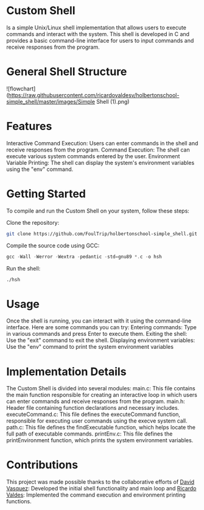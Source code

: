 # Custom Shell
Is a simple Unix/Linux shell implementation that allows users to execute commands and interact with the system. This shell is developed in C and provides a basic command-line interface for users to input commands and receive responses from the program.
# General Shell Structure

<span>![</span><span>flowchart</span><span>]</span><span>(</span><span>https://raw.githubusercontent.com/ricardovaldesv/holbertonschool-simple_shell/master/images/Simple Shell (1).png</span><span>)</span>

# Features
Interactive Command Execution: Users can enter commands in the shell and receive responses from the program.
Command Execution: The shell can execute various system commands entered by the user.
Environment Variable Printing: The shell can display the system's environment variables using the "env" command.
# Getting Started
To compile and run the Custom Shell on your system, follow these steps:

Clone the repository:
```bash
git clone https://github.com/FoulTrip/holbertonschool-simple_shell.git
```
Compile the source code using GCC:
```c
gcc -Wall -Werror -Wextra -pedantic -std=gnu89 *.c -o hsh
```
Run the shell:
```bash
./hsh
```
# Usage
Once the shell is running, you can interact with it using the command-line interface. Here are some commands you can try:
Entering commands: Type in various commands and press Enter to execute them.
Exiting the shell: Use the "exit" command to exit the shell.
Displaying environment variables: Use the "env" command to print the system environment variables
#  Implementation Details
The Custom Shell is divided into several modules:
main.c: This file contains the main function responsible for creating an interactive loop in which users can enter commands and receive responses from the program.
main.h: Header file containing function declarations and necessary includes.
executeCommand.c: This file defines the executeCommand function, responsible for executing user commands using the execve system call.
path.c: This file defines the findExecutable function, which helps locate the full path of executable commands.
printEnv.c: This file defines the printEnvironment function, which prints the system environment variables.
# Contributions
This project was made possible thanks to the collaborative efforts of [David Vasquez](https://github.com/FoulTrip): Developed the initial shell functionality and main loop and [Ricardo Valdes](https://github.com/ricardovaldesv): Implemented the command execution and environment printing functions.
